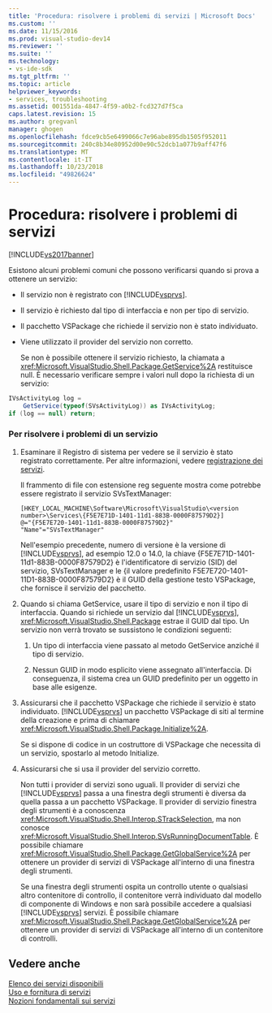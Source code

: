 ```yaml
---
title: 'Procedura: risolvere i problemi di servizi | Microsoft Docs'
ms.custom: ''
ms.date: 11/15/2016
ms.prod: visual-studio-dev14
ms.reviewer: ''
ms.suite: ''
ms.technology:
- vs-ide-sdk
ms.tgt_pltfrm: ''
ms.topic: article
helpviewer_keywords:
- services, troubleshooting
ms.assetid: 001551da-4847-4f59-a0b2-fcd327d7f5ca
caps.latest.revision: 15
ms.author: gregvanl
manager: ghogen
ms.openlocfilehash: fdce9cb5e6499066c7e96abe895db1505f952011
ms.sourcegitcommit: 240c8b34e80952d00e90c52dcb1a077b9aff47f6
ms.translationtype: MT
ms.contentlocale: it-IT
ms.lasthandoff: 10/23/2018
ms.locfileid: "49826624"
---
```

# <a name="how-to-troubleshoot-services"></a>Procedura: risolvere i problemi di servizi
[!INCLUDE[vs2017banner](../includes/vs2017banner.md)]

Esistono alcuni problemi comuni che possono verificarsi quando si prova a ottenere un servizio:  
  
- Il servizio non è registrato con [!INCLUDE[vsprvs](../includes/vsprvs-md.md)].  
  
- Il servizio è richiesto dal tipo di interfaccia e non per tipo di servizio.  
  
- Il pacchetto VSPackage che richiede il servizio non è stato individuato.  
  
- Viene utilizzato il provider del servizio non corretto.  
  
  Se non è possibile ottenere il servizio richiesto, la chiamata a <xref:Microsoft.VisualStudio.Shell.Package.GetService%2A> restituisce null. È necessario verificare sempre i valori null dopo la richiesta di un servizio:  
  
```csharp  
IVsActivityLog log =   
    GetService(typeof(SVsActivityLog)) as IVsActivityLog;  
if (log == null) return;  
```  
  
### <a name="to-troubleshoot-a-service"></a>Per risolvere i problemi di un servizio  
  
1.  Esaminare il Registro di sistema per vedere se il servizio è stato registrato correttamente. Per altre informazioni, vedere [registrazione dei servizi](../misc/registering-services.md).  
  
     Il frammento di file con estensione reg seguente mostra come potrebbe essere registrato il servizio SVsTextManager:  
  
    ```  
    [HKEY_LOCAL_MACHINE\Software\Microsoft\VisualStudio\<version number>\Services\{F5E7E71D-1401-11d1-883B-0000F87579D2}]  
    @="{F5E7E720-1401-11d1-883B-0000F87579D2}"  
    "Name"="SVsTextManager"  
    ```  
  
     Nell'esempio precedente, numero di versione è la versione di [!INCLUDE[vsprvs](../includes/vsprvs-md.md)], ad esempio 12.0 o 14.0, la chiave {F5E7E71D-1401-11d1-883B-0000F87579D2} è l'identificatore di servizio (SID) del servizio, SVsTextManager e le {il valore predefinito F5E7E720-1401-11D1-883B-0000F87579D2} è il GUID della gestione testo VSPackage, che fornisce il servizio del pacchetto.  
  
2.  Quando si chiama GetService, usare il tipo di servizio e non il tipo di interfaccia. Quando si richiede un servizio dal [!INCLUDE[vsprvs](../includes/vsprvs-md.md)], <xref:Microsoft.VisualStudio.Shell.Package> estrae il GUID dal tipo. Un servizio non verrà trovato se sussistono le condizioni seguenti:  
  
    1.  Un tipo di interfaccia viene passato al metodo GetService anziché il tipo di servizio.  
  
    2.  Nessun GUID in modo esplicito viene assegnato all'interfaccia. Di conseguenza, il sistema crea un GUID predefinito per un oggetto in base alle esigenze.  
  
3.  Assicurarsi che il pacchetto VSPackage che richiede il servizio è stato individuato. [!INCLUDE[vsprvs](../includes/vsprvs-md.md)] un pacchetto VSPackage di siti al termine della creazione e prima di chiamare <xref:Microsoft.VisualStudio.Shell.Package.Initialize%2A>.  
  
     Se si dispone di codice in un costruttore di VSPackage che necessita di un servizio, spostarlo al metodo Initialize.  
  
4.  Assicurarsi che si usa il provider del servizio corretto.  
  
     Non tutti i provider di servizi sono uguali. Il provider di servizi che [!INCLUDE[vsprvs](../includes/vsprvs-md.md)] passa a una finestra degli strumenti è diversa da quella passa a un pacchetto VSPackage. Il provider di servizio finestra degli strumenti è a conoscenza <xref:Microsoft.VisualStudio.Shell.Interop.STrackSelection>, ma non conosce <xref:Microsoft.VisualStudio.Shell.Interop.SVsRunningDocumentTable>. È possibile chiamare <xref:Microsoft.VisualStudio.Shell.Package.GetGlobalService%2A> per ottenere un provider di servizi di VSPackage all'interno di una finestra degli strumenti.  
  
     Se una finestra degli strumenti ospita un controllo utente o qualsiasi altro contenitore di controllo, il contenitore verrà individuato dal modello di componente di Windows e non sarà possibile accedere a qualsiasi [!INCLUDE[vsprvs](../includes/vsprvs-md.md)] servizi. È possibile chiamare <xref:Microsoft.VisualStudio.Shell.Package.GetGlobalService%2A> per ottenere un provider di servizi di VSPackage all'interno di un contenitore di controlli.  
  
## <a name="see-also"></a>Vedere anche  
 [Elenco dei servizi disponibili](../extensibility/internals/list-of-available-services.md)   
 [Uso e fornitura di servizi](../extensibility/using-and-providing-services.md)   
 [Nozioni fondamentali sui servizi](../extensibility/internals/service-essentials.md)

